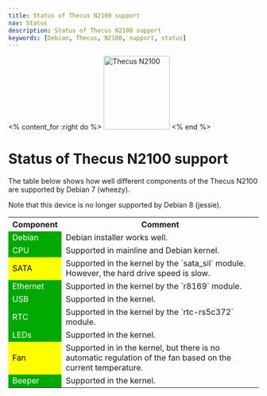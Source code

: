 ```yaml
---
title: Status of Thecus N2100 support
nav: Status
description: Status of Thecus N2100 support
keywords: [Debian, Thecus, N2100, support, status]
---
```


<% content_for :right do %>
<img src = "../images/r_n2100_debian.jpg" class="border" alt="Thecus N2100" width="133" height="148" />
<% end %>

<h1>Status of Thecus N2100 support</h1>

The table below shows how well different components of the Thecus N2100 are
supported by Debian 7 (wheezy).

Note that this device is no longer supported by Debian 8 (jessie).

<table>

<tr>
<th>Component</th>
<th>Comment</th>
</tr>

<tr>
<td style="color: white; background-color: #00AA00">Debian</td>
<td>Debian installer works well.</td>
</tr>

<tr>
<td style="color: white; background-color: #00AA00">CPU</td>
<td>Supported in mainline and Debian kernel.</td>
</tr>

<tr>
<td style="color: black; background-color: #FFFF00">SATA</td>
<td>Supported in the kernel by the `sata_sil` module.  However,
the hard drive speed is slow.</td>
</tr>

<tr>
<td style="color: white; background-color: #00AA00">Ethernet</td>
<td>Supported in the kernel by the `r8169` module.</td>
</tr>

<tr>
<td style="color: white; background-color: #00AA00">USB</td>
<td>Supported in the kernel.</td>
</tr>

<tr>
<td style="color: white; background-color: #00AA00">RTC</td>
<td>Supported in the kernel by the `rtc-rs5c372` module.</td>
</tr>

<tr>
<td style="color: white; background-color: #00AA00">LEDs</td>
<td>Supported in the kernel.</td>
</tr>

<tr>
<td style="color: black; background-color: #FFFF00">Fan</td>
<td>Supported in in the kernel, but there is no automatic regulation
of the fan based on the current temperature.</td>
</tr>

<tr>
<td style="color: white; background-color: #00AA00">Beeper</td>
<td>Supported in the kernel.</td>
</tr>

</table>

